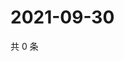 # 2021-09-30

共 0 条

<!-- BEGIN WEIBO -->
<!-- 最后更新时间 Thu Sep 30 2021 15:13:23 GMT+0800 (China Standard Time) -->

<!-- END WEIBO -->
